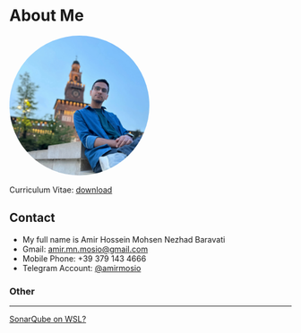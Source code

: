 # About Me


<img src="assets/img/me.jpg" height="auto" width="250" style="border-radius:50%">

Curriculum Vitae: [download](CV%20-%20Amir%20Hossein%20Mohsen%20Nezhad.pdf)

## Contact
 - My full name is Amir Hossein Mohsen Nezhad Baravati
 - Gmail: amir.mn.mosio@gmail.com
 - Mobile Phone: +39 379 143 4666
 - Telegram Account: [@amirmosio](https://t.me/amirmosio)

### Other
---
[SonarQube on WSL?](guids/SonarQube_on_WSL.md)
